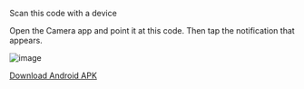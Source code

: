 Scan this code with a device

Open the Camera app and point it at this code. Then tap the notification that appears.

![image](https://github.com/kenningtonz/BuddyLink/assets/44206463/914bb7b3-1fc0-4150-8cd1-0330c0d20ad5)


[Download Android APK](https://expo.dev//accounts/kenningtonz/projects/buddylink/builds/d3afc969-c3bb-4270-952c-4d486a87bd75) 

